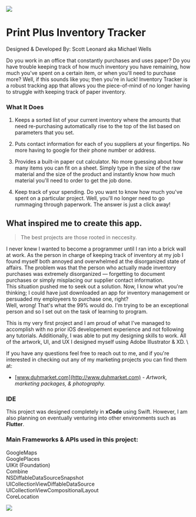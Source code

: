 
![](https://user-images.githubusercontent.com/49104738/69907336-6c8c0700-13a1-11ea-8f48-c92151d7c9a1.jpg)

# Print Plus Inventory Tracker
Designed & Developed By: Scott Leonard aka Michael Wells

Do you work in an office that constantly purchases and uses paper? Do you have trouble keeping track of how much inventory you have remaining, how much you've spent on a certain item, or when you'll need to purchase more? Well, if this sounds like you; then you're in luck! Inventory Tracker is a robust tracking app that allows you the piece-of-mind of no longer having to struggle with keeping track of paper inventory. 

### What It Does

1. Keeps a sorted list of your current inventory where the amounts that need re-purchasing automatically rise to the top of the list based on parameters that you set.

2. Puts contact information for each of you suppliers at your fingertips. No more having to google for their phone number or address.

3. Provides a built-in paper cut calculator. No more guessing about how many items you can fit on a sheet. Simply type in the size of the raw material and the size of the product and instantly know how much material you'll need to order to get the job done.

4. Keep track of your spending. Do you want to know how much you've spent on a particular project. Well, you'll no longer need to go rummaging through paperwork. The answer is just a click away!

## What inspired me to create this app.

>The best projects are those rooted in neccesity. 

I never knew I wanted to become a programmer until I ran into a brick wall at work. As the person in charge of keeping track of inventory at my job I found myself both annoyed and overwhelmed at the disorganized state of affairs. The problem was that the person who actually made inventory purchases was extremely disorganized — forgetting to document purchases or simply misplacing our supplier contact information. \
This situation pushed me to seek out a solution. Now, I know what you're thinking; I could have just downloaded an app for inventory management or persuaded my employeers to purchase one, right? \
Well, wrong! That's what the 99% would do. I'm trying to be an exceptional person and so I set out on the task of learning to program.

This is my very first project and I am proud of what I've managed to accomplish with no prior iOS developement experience and not following any tutorials. Additionally, I was able to put my designing skills to work. All of the artwork, UI, and UX I designed myself using Adobe Illustrator & XD. \

If you have any questions feel free to reach out to me, and if you're interested in checking out any of my marketing projects you can find them at: 

* [www.duhmarket.com](http://www.duhmarket.com) - *Artwork, marketing packages, & photography.*

### IDE
This project was designed completely in **xCode** using Swift. However, I am also planning on eventually venturing into other environments such as **Flutter**. 

### Main Frameworks & APIs used in this project:

GoogleMaps \
GooglePlaces \
UIKit (Foundation)\
Combine \
NSDiffableDataSourceSnapshot \
UICollectionViewDiffableDataSource \
UICollectionViewCompositionalLayout \
CoreLocation 

[![](https://user-images.githubusercontent.com/49104738/69907513-559ae400-13a4-11ea-9e0e-e4caf6db1692.jpg)](https://apps.apple.com/us/app/print-plus-inventory-tracker/id1484276877)

